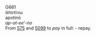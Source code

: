 G661  
ἀποτίνω  
apotinō  
*ap-ot-ee‘-no*  
From [575](g0575) and [5099](g5099) to *pay* in full: - repay.  
